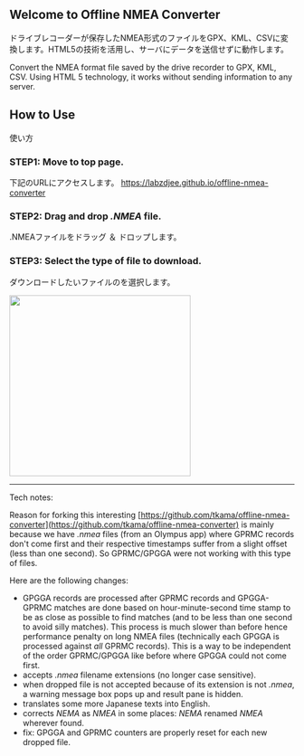 ## Welcome to Offline NMEA Converter
ドライブレコーダーが保存したNMEA形式のファイルをGPX、KML、CSVに変換します。HTML5の技術を活用し、サーバにデータを送信せずに動作します。

Convert the NMEA format file saved by the drive recorder to GPX, KML, CSV. Using HTML 5 technology, it works without sending information to any server.

## How to Use
使い方

### STEP1: Move to top page.
下記のURLにアクセスします。
https://labzdjee.github.io/offline-nmea-converter

### STEP2: Drag and drop *.NMEA* file.
.NMEAファイルをドラッグ ＆ ドロップします。

### STEP3: Select the type of file to download.
ダウンロードしたいファイルのを選択します。

<img src="https://tkama.github.io/offline-nmea-converter/img/h1.png" height="320px">

------

Tech notes: 

Reason for forking this interesting [https://github.com/tkama/offline-nmea-converter](https://github.com/tkama/offline-nmea-converter) is mainly because we have *.nmea* files (from an Olympus app) where GPRMC records don't come first and their respective timestamps suffer from a slight offset (less than one second). So GPRMC/GPGGA were not working with this type of files.

Here are the following changes:

- GPGGA records are processed after GPRMC records and GPGGA-GPRMC matches
  are done based on hour-minute-second time stamp to be as
  close as possible to find matches (and to be less than one second to avoid silly matches). This process is much slower than before hence performance penalty on long NMEA files (technically each GPGGA is processed against *all* GPRMC records).
  This is a way to be independent of the order GPRMC/GPGGA like before where GPGGA  could not come first.
- accepts *.nmea* filename extensions (no longer case sensitive).
- when dropped file is not accepted because of its extension is not *.nmea*, a warning message box pops up and result pane is hidden.
- translates some more Japanese texts into English.
- corrects *NEMA* as *NMEA* in some places: *NEMA* renamed *NMEA* wherever found.
- fix: GPGGA and GPRMC counters are properly reset for each new dropped file.

